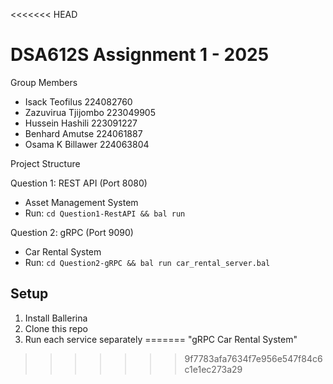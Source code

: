 <<<<<<< HEAD
# DSA612S Assignment 1 - 2025

Group Members
- Isack Teofilus 224082760
- Zazuvirua Tjijombo 223049905
- Hussein Hashili 223091227
- Benhard Amutse 224061887
- Osama K Billawer 224063804

  
Project Structure

Question 1: REST API (Port 8080)
- Asset Management System
- Run: `cd Question1-RestAPI && bal run`

Question 2: gRPC (Port 9090)  
- Car Rental System
- Run: `cd Question2-gRPC && bal run car_rental_server.bal`

## Setup
1. Install Ballerina
2. Clone this repo
3. Run each service separately
=======
"gRPC Car Rental System"
>>>>>>> 9f7783afa7634f7e956e547f84c6c1e1ec273a29
